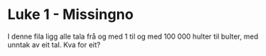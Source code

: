 # Luke 1 - Missingno
I denne fila ligg alle tala frå og med 1 til og med 100 000 hulter til bulter, med unntak av eit tal. Kva for eit?